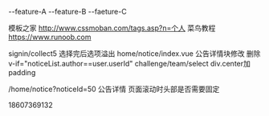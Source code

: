 --feature-A
--feature-B
--faeture-C

模板之家  http://www.cssmoban.com/tags.asp?n=个人
菜鸟教程   https://www.runoob.com




signin/collect5   选择完后选项溢出
home/notice/index.vue   公告详情块修改 删除v-if="noticeList.author==user.userId"
challenge/team/select   div.center加padding

/home/notice?noticeId=50  公告详情 页面滚动时头部是否需要固定

18607369132
